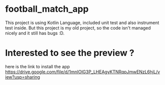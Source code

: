 # football_match_app
This project is using Kotlin Language, included unit test and also instrument test inside. 
But this project is my old project, so the code isn't managed nicely and it still has bugs :D. 

# Interested to see the preview ?
here is the link to install the app
https://drive.google.com/file/d/1mnIOlG3P_LHEAgyKTNRqpJmwENzL6hjL/view?usp=sharing
